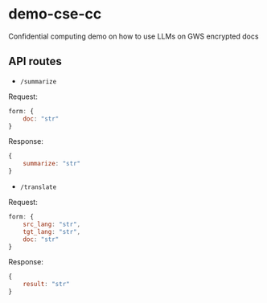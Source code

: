 # demo-cse-cc

Confidential computing demo on how to use LLMs on GWS encrypted docs

## API routes

* `/summarize`

Request:

```js
form: {
    doc: "str"
}
```

Response:

```js
{
    summarize: "str"
}
```

* `/translate`

Request:

```js
form: {
    src_lang: "str",
    tgt_lang: "str",
    doc: "str"
}
```

Response:

```js
{
    result: "str"
}
```